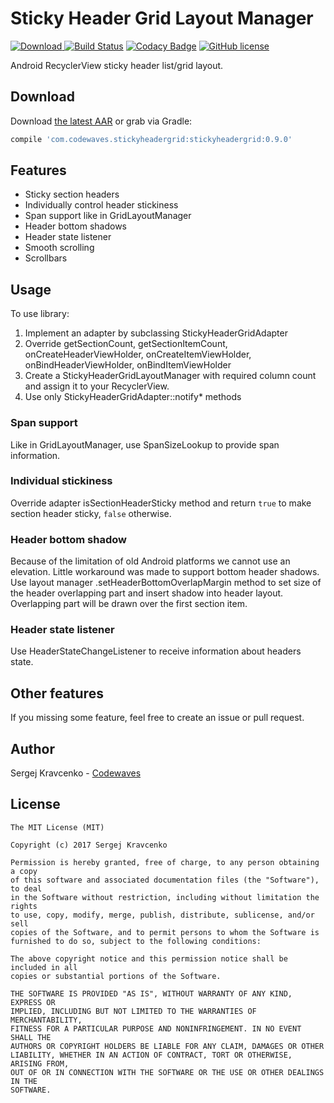 # Sticky Header Grid Layout Manager
[![Download](https://api.bintray.com/packages/codewaves/maven/sticky-header-grid/images/download.svg) ](https://bintray.com/codewaves/maven/sticky-header-grid/_latestVersion)
[![Build Status](https://travis-ci.org/Codewaves/Sticky-Header-Grid.svg?branch=master)](https://travis-ci.org/Codewaves/Sticky-Header-Grid)
[![Codacy Badge](https://api.codacy.com/project/badge/Grade/6ef37130881446ef94953775e9598e40)](https://www.codacy.com/app/Codewaves/Sticky-Header-Grid?utm_source=github.com&amp;utm_medium=referral&amp;utm_content=Codewaves/Sticky-Header-Grid&amp;utm_campaign=Badge_Grade)
[![GitHub license](https://img.shields.io/github/license/mashape/apistatus.svg)](https://github.com/Codewaves/Sticky-Header-Grid/blob/master/LICENSE.txt)

Android RecyclerView sticky header list/grid layout.

## Download

Download [the latest AAR][1] or grab via Gradle:
```groovy
compile 'com.codewaves.stickyheadergrid:stickyheadergrid:0.9.0'
```

## Features

* Sticky section headers
* Individually control header stickiness
* Span support like in GridLayoutManager
* Header bottom shadows
* Header state listener
* Smooth scrolling
* Scrollbars

## Usage

To use library:

1. Implement an adapter by subclassing StickyHeaderGridAdapter
2. Override getSectionCount, getSectionItemCount, onCreateHeaderViewHolder, 
onCreateItemViewHolder, onBindHeaderViewHolder, onBindItemViewHolder
3. Create a StickyHeaderGridLayoutManager with required column count and assign it to your RecyclerView.
4. Use only StickyHeaderGridAdapter::notify* methods

### Span support

Like in GridLayoutManager, use SpanSizeLookup to provide span information.

### Individual stickiness

Override adapter isSectionHeaderSticky method and return `true` to make section header 
sticky, `false` otherwise.

### Header bottom shadow

Because of the limitation of old Android platforms we cannot use an elevation. Little workaround 
was made to support bottom header shadows. Use layout manager .setHeaderBottomOverlapMargin 
method to set size of the header overlapping part and insert shadow into header layout. Overlapping
part will be drawn over the first section item.

### Header state listener

Use HeaderStateChangeListener to receive information about headers state.

## Other features

If you missing some feature, feel free to create an issue or pull request.

## Author

Sergej Kravcenko - [Codewaves][2]


## License

    The MIT License (MIT)

    Copyright (c) 2017 Sergej Kravcenko

    Permission is hereby granted, free of charge, to any person obtaining a copy
    of this software and associated documentation files (the "Software"), to deal
    in the Software without restriction, including without limitation the rights
    to use, copy, modify, merge, publish, distribute, sublicense, and/or sell
    copies of the Software, and to permit persons to whom the Software is
    furnished to do so, subject to the following conditions:

    The above copyright notice and this permission notice shall be included in all
    copies or substantial portions of the Software.

    THE SOFTWARE IS PROVIDED "AS IS", WITHOUT WARRANTY OF ANY KIND, EXPRESS OR
    IMPLIED, INCLUDING BUT NOT LIMITED TO THE WARRANTIES OF MERCHANTABILITY,
    FITNESS FOR A PARTICULAR PURPOSE AND NONINFRINGEMENT. IN NO EVENT SHALL THE
    AUTHORS OR COPYRIGHT HOLDERS BE LIABLE FOR ANY CLAIM, DAMAGES OR OTHER
    LIABILITY, WHETHER IN AN ACTION OF CONTRACT, TORT OR OTHERWISE, ARISING FROM,
    OUT OF OR IN CONNECTION WITH THE SOFTWARE OR THE USE OR OTHER DEALINGS IN THE
    SOFTWARE.

 [1]: https://bintray.com/codewaves/maven/sticky-header-grid/_latestVersion
 [2]: http://www.codewaves.com
